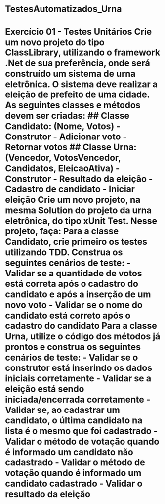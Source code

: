 # TestesAutomatizados_Urna
# Exercício 01 - Testes Unitários  Crie um novo projeto do tipo ClassLibrary, utilizando o framework .Net de sua preferência, onde será construído um sistema de urna eletrônica.  O sistema deve realizar a eleição de prefeito de uma cidade.   As seguintes classes e métodos devem ser criadas:   ## Classe Candidato: (Nome, Votos)  - Construtor - Adicionar voto - Retornar votos  ## Classe Urna: (Vencedor, VotosVencedor, Candidatos, EleicaoAtiva)  - Construtor - Resultado da eleição - Cadastro de candidato - Iniciar eleição  **Crie um novo projeto, na mesma Solution do projeto da urna eletrônica, do tipo xUnit Test. Nesse projeto, faça:**  Para a classe Candidato, crie primeiro os testes utilizando TDD. Construa os seguintes cenários de teste:  - Validar se a quantidade de votos está correta após o cadastro do candidato e após a inserção de um novo voto - Validar se o nome do candidato está correto após o cadastro do candidato  Para a classe Urna, utilize o código dos métodos já prontos e construa os seguintes cenários de teste:  - Validar se o construtor está inserindo os dados iniciais corretamente - Validar se a eleição está sendo iniciada/encerrada corretamente - Validar se, ao cadastrar um candidato, o última candidato na lista é o mesmo que foi cadastrado - Validar o método de votação quando é informado um candidato não cadastrado - Validar o método de votação quando é informado um candidato cadastrado - Validar o resultado da eleição
